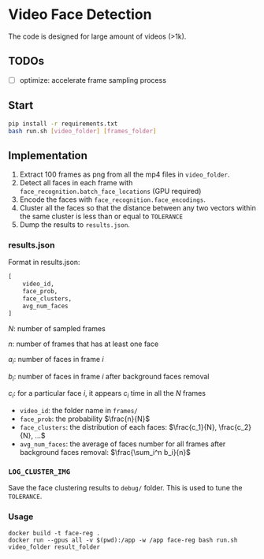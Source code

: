 # Video Face Detection

The code is designed for large amount of videos (>1k).

## TODOs

- [ ] optimize: accelerate frame sampling process

## Start

```bash
pip install -r requirements.txt
bash run.sh [video_folder] [frames_folder]
```

## Implementation

1. Extract 100 frames as png from all the mp4 files in `video_folder`.
2. Detect all faces in each frame with `face_recognition.batch_face_locations` (GPU required)
3. Encode the faces with `face_recognition.face_encodings`.
4. Cluster all the faces so that the distance between any two vectors within the same cluster is less than or equal to `TOLERANCE`
5. Dump the results to `results.json`.

### results.json
Format in results.json:
```python
[
    video_id,
    face_prob,
    face_clusters,
    avg_num_faces
]
```

$N$: number of sampled frames

$n$: number of frames that has at least one face

$a_i$: number of faces in frame $i$

$b_i$: number of faces in frame $i$ after background faces removal

$c_i$: for a particular face $i$, it appears $c_i$ time in all the $N$ frames

* `video_id`: the folder name in `frames/`
* `face_prob`: the probability $\frac{n}{N}$
* `face_clusters`: the distribution of each faces: $\frac{c_1}{N}, \frac{c_2}{N}, ...$
* `avg_num_faces`: the average of faces number for all frames after background faces removal: $\frac{\sum_i^n b_i}{n}$

### `LOG_CLUSTER_IMG`

Save the face clustering results to `debug/` folder. This is used to tune the `TOLERANCE`.

### Usage

``docker build -t face-reg .``  
``docker run --gpus all -v $(pwd):/app -w /app face-reg bash run.sh video_folder result_folder``

